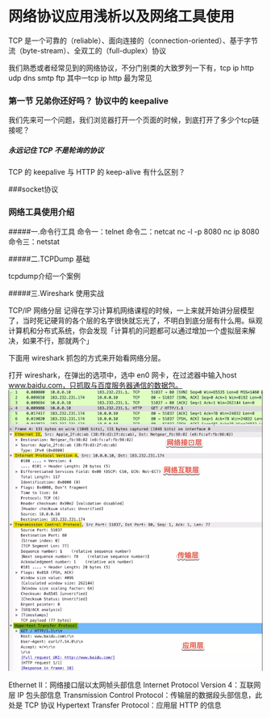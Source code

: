 # 网络协议应用浅析以及网络工具使用

TCP 是一个可靠的（reliable）、面向连接的（connection-oriented）、基于字节流（byte-stream）、全双工的（full-duplex）协议

我们熟悉或者经常见到的网络协议，不分门别类的大致罗列一下有，tcp ip http udp dns smtp ftp 
其中一tcp ip http 最为常见


### 第一节 兄弟你还好吗？ 协议中的  keepalive 

我们先来可一个问题，我们浏览器打开一个页面的时候，到底打开了多少个tcp链接呢？


##### 永远记住 TCP 不是轮询的协议

TCP 的 keepalive 与 HTTP 的 keep-alive 有什么区别？

###socket协议 

### 网络工具使用介绍
#####一.命令行工具
命令一：telnet
命令二：netcat
nc -l -p 8080
nc ip 8080
命令三：netstat

#####二.TCPDump 基础 

tcpdump介绍一个案例

#####三.Wireshark 使用实战

TCP/IP 网络分层
记得在学习计算机网络课程的时候，一上来就开始讲分层模型了，当时死记硬背的各个层的名字很快就忘光了，不明白到底分层有什么用。纵观计算机和分布式系统，你会发现「计算机的问题都可以通过增加一个虚拟层来解决，如果不行，那就两个」

下面用 wireshark 抓包的方式来开始看网络分层。

打开 wireshark，在弹出的选项中，选中 en0 网卡，在过滤器中输入host www.baidu.com，只抓取与百度服务器通信的数据包。
![图片](http://raw.githubusercontent.com/zlcting/zlc_gopl/master/Z-md/img/net-tcp-tool-fenceng.png)

Ethernet II：网络接口层以太网帧头部信息
Internet Protocol Version 4：互联网层 IP 包头部信息
Transmission Control Protocol：传输层的数据段头部信息，此处是 TCP 协议
Hypertext Transfer Protocol：应用层 HTTP 的信息




